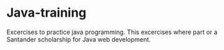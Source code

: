 # Java-training
Excercises to practice java programming. 
This excercises where part or a Santander scholarship for Java web development. 
